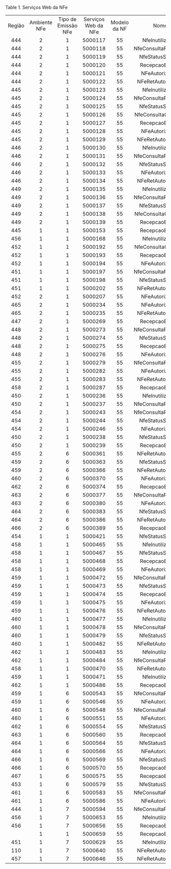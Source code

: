 <div id="d402046e1" class="table">

<div class="table-title">

Table 1. Serviços Web da
NFe

</div>

<div class="table-contents">

|        |              |                     |                     |              |                      |                                                                                           |                |
| :----: | :----------: | :-----------------: | :-----------------: | :----------: | :------------------: | :---------------------------------------------------------------------------------------: | :------------: |
| Região | Ambiente NFe | Tipo de Emissão NFe | Serviços Web da NFe | Modelo da NF |         Nome         |                                            URL                                            | Núm. da Versão |
|  444   |      2       |          1          |       5000117       |      55      |   NfeInutilizacao    |            https://homnfe.sefaz.am.gov.br/services2/services/NfeInutilizacao4             |      4.00      |
|  444   |      2       |          1          |       5000118       |      55      | NfeConsultaProtocolo |              https://homnfe.sefaz.am.gov.br/services2/services/NfeConsulta4               |      4.00      |
|  444   |      2       |          1          |       5000119       |      55      |   NfeStatusServico   |            https://homnfe.sefaz.am.gov.br/services2/services/NfeStatusServico4            |      4.00      |
|  444   |      2       |          1          |       5000120       |      55      |    RecepcaoEvento    |             https://homnfe.sefaz.am.gov.br/services2/services/RecepcaoEvento4             |      4.00      |
|  444   |      2       |          1          |       5000121       |      55      |    NFeAutorizacao    |             https://homnfe.sefaz.am.gov.br/services2/services/NfeAutorizacao4             |      4.00      |
|  444   |      2       |          1          |       5000122       |      55      |  NFeRetAutorizacao   |           https://homnfe.sefaz.am.gov.br/services2/services/NfeRetAutorizacao4            |      4.00      |
|  445   |      2       |          1          |       5000123       |      55      |   NfeInutilizacao    |      https://hnfe.sefaz.ba.gov.br/webservices/NFeInutilizacao4/NFeInutilizacao4.asmx      |      4.00      |
|  445   |      2       |          1          |       5000124       |      55      | NfeConsultaProtocolo | https://hnfe.sefaz.ba.gov.br/webservices/NFeConsultaProtocolo4/NFeConsultaProtocolo4.asmx |      4.00      |
|  445   |      2       |          1          |       5000125       |      55      |   NfeStatusServico   |     https://hnfe.sefaz.ba.gov.br/webservices/NFeStatusServico4/NFeStatusServico4.asmx     |      4.00      |
|  445   |      2       |          1          |       5000126       |      55      | NfeConsultaCadastro  |  https://hnfe.sefaz.ba.gov.br/webservices/CadConsultaCadastro4/CadConsultaCadastro4.asmx  |      4.00      |
|  445   |      2       |          1          |       5000127       |      55      |    RecepcaoEvento    |    https://hnfe.sefaz.ba.gov.br/webservices/NFeRecepcaoEvento4/NFeRecepcaoEvento4.asmx    |      4.00      |
|  445   |      2       |          1          |       5000128       |      55      |    NFeAutorizacao    |       https://hnfe.sefaz.ba.gov.br/webservices/NFeAutorizacao4/NFeAutorizacao4.asmx       |      4.00      |
|  445   |      2       |          1          |       5000129       |      55      |  NFeRetAutorizacao   |    https://hnfe.sefaz.ba.gov.br/webservices/NFeRetAutorizacao4/NFeRetAutorizacao4.asmx    |      4.00      |
|  446   |      2       |          1          |       5000130       |      55      |   NfeInutilizacao    |             https://nfeh.sefaz.ce.gov.br/nfe4/services/NFeInutilizacao4?WSDL              |      4.00      |
|  446   |      2       |          1          |       5000131       |      55      | NfeConsultaProtocolo |           https://nfeh.sefaz.ce.gov.br/nfe4/services/NFeConsultaProtocolo4?WSDL           |      4.00      |
|  446   |      2       |          1          |       5000132       |      55      |   NfeStatusServico   |             https://nfeh.sefaz.ce.gov.br/nfe4/services/NFeStatusServico4?WSDL             |      4.00      |
|  446   |      2       |          1          |       5000133       |      55      |    NFeAutorizacao    |              https://nfeh.sefaz.ce.gov.br/nfe4/services/NFeAutorizacao4?WSDL              |      4.00      |
|  446   |      2       |          1          |       5000134       |      55      |  NFeRetAutorizacao   |            https://nfeh.sefaz.ce.gov.br/nfe4/services/NFeRetAutorizacao4?WSDL             |      4.00      |
|  449   |      2       |          1          |       5000135       |      55      |   NfeInutilizacao    |            https://homolog.sefaz.go.gov.br/nfe/services/NFeInutilizacao4?wsdl             |      4.00      |
|  449   |      2       |          1          |       5000136       |      55      | NfeConsultaProtocolo |          https://homolog.sefaz.go.gov.br/nfe/services/NFeConsultaProtocolo4?wsdl          |      4.00      |
|  449   |      2       |          1          |       5000137       |      55      |   NfeStatusServico   |            https://homolog.sefaz.go.gov.br/nfe/services/NFeStatusServico4?wsdl            |      4.00      |
|  449   |      2       |          1          |       5000138       |      55      | NfeConsultaCadastro  |          https://homolog.sefaz.go.gov.br/nfe/services/CadConsultaCadastro4?wsdl           |      4.00      |
|  449   |      2       |          1          |       5000139       |      55      |    RecepcaoEvento    |           https://homolog.sefaz.go.gov.br/nfe/services/NFeRecepcaoEvento4?wsdl            |      4.00      |
|  445   |      1       |          1          |       5000153       |      55      |    RecepcaoEvento    |    https://nfe.sefaz.ba.gov.br/webservices/NFeRecepcaoEvento4/NFeRecepcaoEvento4.asmx     |      4.00      |
|  456   |      1       |          1          |       5000168       |      55      |   NfeInutilizacao    |                   https://nfe.sefa.pr.gov.br/nfe/NFeInutilizacao4?wsdl                    |      4.00      |
|  452   |      1       |          1          |       5000192       |      55      | NfeConsultaCadastro  |                   https://nfe.fazenda.ms.gov.br/ws/CadConsultaCadastro4                   |      4.00      |
|  452   |      1       |          1          |       5000193       |      55      |    RecepcaoEvento    |                    https://nfe.fazenda.ms.gov.br/ws/NFeRecepcaoEvento4                    |      4.00      |
|  452   |      1       |          1          |       5000194       |      55      |    NFeAutorizacao    |                     https://nfe.fazenda.ms.gov.br/ws/NFeAutorizacao4                      |      4.00      |
|  451   |      1       |          1          |       5000197       |      55      | NfeConsultaProtocolo |              https://nfe.sefaz.mt.gov.br/nfews/v2/services/NfeConsulta4?wsdl              |      4.00      |
|  451   |      1       |          1          |       5000198       |      55      |   NfeStatusServico   |           https://nfe.sefaz.mt.gov.br/nfews/v2/services/NfeStatusServico4?wsdl            |      4.00      |
|  451   |      1       |          1          |       5000202       |      55      |  NFeRetAutorizacao   |           https://nfe.sefaz.mt.gov.br/nfews/v2/services/NfeRetAutorizacao4?wsdl           |      4.00      |
|  452   |      2       |          1          |       5000207       |      55      |    NFeAutorizacao    |                   https://homologacao.nfe.ms.gov.br/ws/NFeAutorizacao4                    |      4.00      |
|  465   |      2       |          1          |       5000234       |      55      |    NFeAutorizacao    |             https://homologacao.nfe.fazenda.sp.gov.br/ws/nfeautorizacao4.asmx             |      4.00      |
|  465   |      2       |          1          |       5000235       |      55      |  NFeRetAutorizacao   |           https://homologacao.nfe.fazenda.sp.gov.br/ws/nferetautorizacao4.asmx            |      4.00      |
|  447   |      2       |          1          |       5000269       |      55      |    RecepcaoEvento    |       https://nfe-homologacao.svrs.rs.gov.br/ws/recepcaoevento/recepcaoevento4.asmx       |      4.00      |
|  448   |      2       |          1          |       5000273       |      55      | NfeConsultaProtocolo |          https://nfe-homologacao.svrs.rs.gov.br/ws/NfeConsulta/NfeConsulta4.asmx          |      4.00      |
|  448   |      2       |          1          |       5000274       |      55      |   NfeStatusServico   |     https://nfe-homologacao.svrs.rs.gov.br/ws/NfeStatusServico/NfeStatusServico4.asmx     |      4.00      |
|  448   |      2       |          1          |       5000275       |      55      |    RecepcaoEvento    |       https://nfe-homologacao.svrs.rs.gov.br/ws/recepcaoevento/recepcaoevento4.asmx       |      4.00      |
|  448   |      2       |          1          |       5000276       |      55      |    NFeAutorizacao    |       https://nfe-homologacao.svrs.rs.gov.br/ws/NfeAutorizacao/NFeAutorizacao4.asmx       |      4.00      |
|  455   |      2       |          1          |       5000279       |      55      | NfeConsultaProtocolo |          https://nfe-homologacao.svrs.rs.gov.br/ws/NfeConsulta/NfeConsulta4.asmx          |      4.00      |
|  455   |      2       |          1          |       5000282       |      55      |    NFeAutorizacao    |       https://nfe-homologacao.svrs.rs.gov.br/ws/NfeAutorizacao/NFeAutorizacao4.asmx       |      4.00      |
|  455   |      2       |          1          |       5000283       |      55      |  NFeRetAutorizacao   |    https://nfe-homologacao.svrs.rs.gov.br/ws/NfeRetAutorizacao/NFeRetAutorizacao4.asmx    |      4.00      |
|  458   |      2       |          1          |       5000287       |      55      |    RecepcaoEvento    |       https://nfe-homologacao.svrs.rs.gov.br/ws/recepcaoevento/recepcaoevento4.asmx       |      4.00      |
|  450   |      2       |          1          |       5000236       |      55      |   NfeInutilizacao    |      https://hom.sefazvirtual.fazenda.gov.br/NFeInutilizacao4/NFeInutilizacao4.asmx       |      4.00      |
|  450   |      2       |          1          |       5000237       |      55      | NfeConsultaProtocolo | https://hom.sefazvirtual.fazenda.gov.br/NFeConsultaProtocolo4/NFeConsultaProtocolo4.asmx  |      4.00      |
|  454   |      2       |          1          |       5000243       |      55      | NfeConsultaProtocolo | https://hom.sefazvirtual.fazenda.gov.br/NFeConsultaProtocolo4/NFeConsultaProtocolo4.asmx  |      4.00      |
|  454   |      2       |          1          |       5000244       |      55      |   NfeStatusServico   |     https://hom.sefazvirtual.fazenda.gov.br/NFeStatusServico4/NFeStatusServico4.asmx      |      4.00      |
|  454   |      2       |          1          |       5000246       |      55      |    NFeAutorizacao    |       https://hom.sefazvirtual.fazenda.gov.br/NFeAutorizacao4/NFeAutorizacao4.asmx        |      4.00      |
|  450   |      2       |          1          |       5000238       |      55      |   NfeStatusServico   |     https://hom.sefazvirtual.fazenda.gov.br/NFeStatusServico4/NFeStatusServico4.asmx      |      4.00      |
|  450   |      2       |          1          |       5000239       |      55      |    RecepcaoEvento    |    https://hom.sefazvirtual.fazenda.gov.br/NFeRecepcaoEvento4/NFeRecepcaoEvento4.asmx     |      4.00      |
|  455   |      2       |          6          |       5000361       |      55      |  NFeRetAutorizacao   |         https://hom.svc.fazenda.gov.br/NFeRetAutorizacao4/NFeRetAutorizacao4.asmx         |      4.00      |
|  459   |      2       |          6          |       5000363       |      55      |   NfeStatusServico   |          https://hom.svc.fazenda.gov.br/NFeStatusServico4/NFeStatusServico4.asmx          |      4.00      |
|  459   |      2       |          6          |       5000366       |      55      |  NFeRetAutorizacao   |         https://hom.svc.fazenda.gov.br/NFeRetAutorizacao4/NFeRetAutorizacao4.asmx         |      4.00      |
|  460   |      2       |          6          |       5000370       |      55      |    NFeAutorizacao    |            https://hom.svc.fazenda.gov.br/NFeAutorizacao4/NFeAutorizacao4.asmx            |      4.00      |
|  462   |      2       |          6          |       5000374       |      55      |    RecepcaoEvento    |         https://hom.svc.fazenda.gov.br/NFeRecepcaoEvento4/NFeRecepcaoEvento4.asmx         |      4.00      |
|  463   |      2       |          6          |       5000377       |      55      | NfeConsultaProtocolo |      https://hom.svc.fazenda.gov.br/NFeConsultaProtocolo4/NFeConsultaProtocolo4.asmx      |      4.00      |
|  463   |      2       |          6          |       5000380       |      55      |    NFeAutorizacao    |            https://hom.svc.fazenda.gov.br/NFeAutorizacao4/NFeAutorizacao4.asmx            |      4.00      |
|  464   |      2       |          6          |       5000383       |      55      |   NfeStatusServico   |          https://hom.svc.fazenda.gov.br/NFeStatusServico4/NFeStatusServico4.asmx          |      4.00      |
|  464   |      2       |          6          |       5000386       |      55      |  NFeRetAutorizacao   |         https://hom.svc.fazenda.gov.br/NFeRetAutorizacao4/NFeRetAutorizacao4.asmx         |      4.00      |
|  466   |      2       |          6          |       5000389       |      55      |    RecepcaoEvento    |         https://hom.svc.fazenda.gov.br/NFeRecepcaoEvento4/NFeRecepcaoEvento4.asmx         |      4.00      |
|  454   |      1       |          1          |       5000421       |      55      |   NfeStatusServico   |     https://www.sefazvirtual.fazenda.gov.br/NFeStatusServico4/NFeStatusServico4.asmx      |      4.00      |
|  458   |      1       |          1          |       5000465       |      55      |   NfeInutilizacao    |            https://nfe.svrs.rs.gov.br/ws/nfeinutilizacao/nfeinutilizacao4.asmx            |      4.00      |
|  458   |      1       |          1          |       5000467       |      55      |   NfeStatusServico   |           https://nfe.svrs.rs.gov.br/ws/NfeStatusServico/NfeStatusServico4.asmx           |      4.00      |
|  458   |      1       |          1          |       5000468       |      55      |    RecepcaoEvento    |             https://nfe.svrs.rs.gov.br/ws/recepcaoevento/recepcaoevento4.asmx             |      4.00      |
|  458   |      1       |          1          |       5000469       |      55      |    NFeAutorizacao    |             https://nfe.svrs.rs.gov.br/ws/NfeAutorizacao/NFeAutorizacao4.asmx             |      4.00      |
|  459   |      1       |          1          |       5000472       |      55      | NfeConsultaProtocolo |                https://nfe.svrs.rs.gov.br/ws/NfeConsulta/NfeConsulta4.asmx                |      4.00      |
|  459   |      1       |          1          |       5000473       |      55      |   NfeStatusServico   |           https://nfe.svrs.rs.gov.br/ws/NfeStatusServico/NfeStatusServico4.asmx           |      4.00      |
|  459   |      1       |          1          |       5000474       |      55      |    RecepcaoEvento    |             https://nfe.svrs.rs.gov.br/ws/recepcaoevento/recepcaoevento4.asmx             |      4.00      |
|  459   |      1       |          1          |       5000475       |      55      |    NFeAutorizacao    |             https://nfe.svrs.rs.gov.br/ws/NfeAutorizacao/NFeAutorizacao4.asmx             |      4.00      |
|  459   |      1       |          1          |       5000476       |      55      |  NFeRetAutorizacao   |          https://nfe.svrs.rs.gov.br/ws/NfeRetAutorizacao/NFeRetAutorizacao4.asmx          |      4.00      |
|  460   |      1       |          1          |       5000477       |      55      |   NfeInutilizacao    |            https://nfe.svrs.rs.gov.br/ws/nfeinutilizacao/nfeinutilizacao4.asmx            |      4.00      |
|  460   |      1       |          1          |       5000478       |      55      | NfeConsultaProtocolo |                https://nfe.svrs.rs.gov.br/ws/NfeConsulta/NfeConsulta4.asmx                |      4.00      |
|  460   |      1       |          1          |       5000479       |      55      |   NfeStatusServico   |           https://nfe.svrs.rs.gov.br/ws/NfeStatusServico/NfeStatusServico4.asmx           |      4.00      |
|  460   |      1       |          1          |       5000482       |      55      |  NFeRetAutorizacao   |          https://nfe.svrs.rs.gov.br/ws/NfeRetAutorizacao/NFeRetAutorizacao4.asmx          |      4.00      |
|  462   |      1       |          1          |       5000483       |      55      |   NfeInutilizacao    |            https://nfe.svrs.rs.gov.br/ws/nfeinutilizacao/nfeinutilizacao4.asmx            |      4.00      |
|  462   |      1       |          1          |       5000484       |      55      | NfeConsultaProtocolo |                https://nfe.svrs.rs.gov.br/ws/NfeConsulta/NfeConsulta4.asmx                |      4.00      |
|  458   |      1       |          1          |       5000470       |      55      |  NFeRetAutorizacao   |          https://nfe.svrs.rs.gov.br/ws/NfeRetAutorizacao/NFeRetAutorizacao4.asmx          |      4.00      |
|  459   |      1       |          1          |       5000471       |      55      |   NfeInutilizacao    |            https://nfe.svrs.rs.gov.br/ws/nfeinutilizacao/nfeinutilizacao4.asmx            |      4.00      |
|  462   |      1       |          1          |       5000486       |      55      |    RecepcaoEvento    |             https://nfe.svrs.rs.gov.br/ws/recepcaoevento/recepcaoevento4.asmx             |      4.00      |
|  459   |      1       |          6          |       5000543       |      55      | NfeConsultaProtocolo |      https://www.svc.fazenda.gov.br/NFeConsultaProtocolo4/NFeConsultaProtocolo4.asmx      |      4.00      |
|  459   |      1       |          6          |       5000546       |      55      |    NFeAutorizacao    |            https://www.svc.fazenda.gov.br/NFeAutorizacao4/NFeAutorizacao4.asmx            |      4.00      |
|  460   |      1       |          6          |       5000548       |      55      | NfeConsultaProtocolo |      https://www.svc.fazenda.gov.br/NFeConsultaProtocolo4/NFeConsultaProtocolo4.asmx      |      4.00      |
|  460   |      1       |          6          |       5000551       |      55      |    NFeAutorizacao    |            https://www.svc.fazenda.gov.br/NFeAutorizacao4/NFeAutorizacao4.asmx            |      4.00      |
|  462   |      1       |          6          |       5000554       |      55      |   NfeStatusServico   |          https://www.svc.fazenda.gov.br/NFeStatusServico4/NFeStatusServico4.asmx          |      4.00      |
|  463   |      1       |          6          |       5000560       |      55      |    RecepcaoEvento    |         https://www.svc.fazenda.gov.br/NFeRecepcaoEvento4/NFeRecepcaoEvento4.asmx         |      4.00      |
|  464   |      1       |          6          |       5000564       |      55      |   NfeStatusServico   |          https://www.svc.fazenda.gov.br/NFeStatusServico4/NFeStatusServico4.asmx          |      4.00      |
|  464   |      1       |          6          |       5000566       |      55      |    NFeAutorizacao    |            https://www.svc.fazenda.gov.br/NFeAutorizacao4/NFeAutorizacao4.asmx            |      4.00      |
|  466   |      1       |          6          |       5000569       |      55      |   NfeStatusServico   |          https://www.svc.fazenda.gov.br/NFeStatusServico4/NFeStatusServico4.asmx          |      4.00      |
|  466   |      1       |          6          |       5000570       |      55      |    RecepcaoEvento    |         https://www.svc.fazenda.gov.br/NFeRecepcaoEvento4/NFeRecepcaoEvento4.asmx         |      4.00      |
|  467   |      1       |          6          |       5000575       |      55      |    RecepcaoEvento    |         https://www.svc.fazenda.gov.br/NFeRecepcaoEvento4/NFeRecepcaoEvento4.asmx         |      4.00      |
|  453   |      1       |          6          |       5000579       |      55      |   NfeStatusServico   |          https://www.svc.fazenda.gov.br/NFeStatusServico4/NFeStatusServico4.asmx          |      4.00      |
|  461   |      1       |          6          |       5000583       |      55      | NfeConsultaProtocolo |      https://www.svc.fazenda.gov.br/NFeConsultaProtocolo4/NFeConsultaProtocolo4.asmx      |      4.00      |
|  461   |      1       |          6          |       5000586       |      55      |    NFeAutorizacao    |            https://www.svc.fazenda.gov.br/NFeAutorizacao4/NFeAutorizacao4.asmx            |      4.00      |
|  444   |      1       |          7          |       5000594       |      55      | NfeConsultaProtocolo |                https://nfe.svrs.rs.gov.br/ws/NfeConsulta/NfeConsulta4.asmx                |      4.00      |
|  456   |      1       |          7          |       5000653       |      55      |   NfeInutilizacao    |            https://nfe.svrs.rs.gov.br/ws/nfeinutilizacao/nfeinutilizacao4.asmx            |      4.00      |
|  456   |      1       |          7          |       5000656       |      55      |    RecepcaoEvento    |             https://nfe.svrs.rs.gov.br/ws/recepcaoevento/recepcaoevento4.asmx             |      4.00      |
|        |      1       |          1          |       5000659       |      55      |    RecepcaoEvento    |         https://www.nfe.fazenda.gov.br/NFeRecepcaoEvento4/NFeRecepcaoEvento4.asmx         |      4.00      |
|  451   |      1       |          7          |       5000629       |      55      |   NfeInutilizacao    |            https://nfe.svrs.rs.gov.br/ws/nfeinutilizacao/nfeinutilizacao4.asmx            |      4.00      |
|  110   |      1       |          7          |       5000640       |      55      |  NFeRetAutorizacao   |          https://nfe.svrs.rs.gov.br/ws/NfeRetAutorizacao/NFeRetAutorizacao4.asmx          |      4.00      |
|  457   |      1       |          7          |       5000646       |      55      |  NFeRetAutorizacao   |          https://nfe.svrs.rs.gov.br/ws/NfeRetAutorizacao/NFeRetAutorizacao4.asmx          |      4.00      |

</div>

</div>
